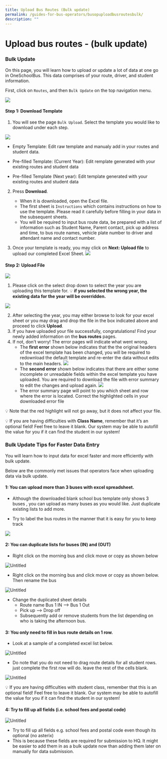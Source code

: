 ```yaml
---
title: Upload Bus Routes (Bulk update)
permalink: /guides-for-bus-operators/busopuploadbusroutesbulk/
description: ""
---
```

# Upload bus routes - (bulk update)



### Bulk Update

On this page, you will learn how to upload or update a lot of data at one go in OneSchoolBus. This data comprises of your route, driver, and student information.

First, click on `Routes`, and then `Bulk Update` on the top navigation menu.

![](/images/Operator/busopbulkupdate.png)

#### Step 1: Download Template

1. You will see the page `Bulk Upload`. Select the template you would like to download under each step.

![](/images/Operator/bus%20op%20download%20template%20v3.png)
- Empty Template: Edit raw template and manualy add in your routes and student data.

- Pre-filled Template: (Current Year): Edit remplate generated with your existing routes and student data

- Pre-filled Template (Next year): Edit template generated with your existing routes and student data

2. Press **Download**. 
	- When it is downloaded, open the Excel file.
   - The first sheet is `Instructions` which contains instructions on how to use the template. Please read it carefully before filling in your data in the subsequent sheets.
   - You will be required to input bus route data, be prepared with a list of information such as Student Name, Parent contact, pick up address and time, to bus route names, vehicle plate number to driver and attendant name and contact number.

3. Once your template is ready, you may click on **Next: Upload file** to upload our completed Excel Sheet.
![](/images/Operator/bus%20op%20next:%20upload%20file.png)

#### Step 2: Upload File

![](/images/Operator/bus%20op%20select%20year%20to%20upload.png)

1. Please click on the select drop down to select the year you are uploading this template for. 
💡 **if you selected the wrong year, the existing data for the year will be overridden.**

![](/images/Operator/bus%20op%20drag%20to%20upload.png)

2. After selecting the year, you may either browse to look for your excel sheet or you may drag and drop the file in the box indicated above and proceed to click **Upload**.
3. If you have uploaded your file successfully, congratulations! Find your newly added information on the **bus routes** pages.
4. If not, don't worry! The error pages will indicate what went wrong.
   - The **first error** shown below indicates that the the original headers of the excel template has been changed, you will be required to redownload the default template and re-enter the data without edits to the main headers.
   ![](/images/Operator/bus%20op%20incorrect%20header.png)
   - The **second error** shown below indicates that there are either some incomplete or unreadable fields within the excel template you have uploaded. You are required to download the file with error summary to edit the changes and upload again.
   ![](/images/Operator/bus%20op%20error%20on%20uploaded%20file.png)
   - The error summary page will point to you which sheet and row where the error is located. Correct the highlighted cells in your downloaded error file 

💡  Note that the red highlight will not go away, but it does not affect your file.
 
💡 If you are having difficulties with **Class Name**, remember that it’s an optional field! Feel free to leave it blank. Our system may be able to autofill the value for you if it can find the student in our system!



### Bulk Update Tips for Faster Data Entry 

You will learn how to input data for excel faster and more efficiently with bulk update.

Below are the commonly met issues that operators face when uploading data via bulk update.

#### 1: You can upload more than 3 buses with excel spreadsheet.

- Although the downloaded blank school bus template only shows 3 buses , you can upload as many buses as you would like. Just duplicate existing lists to add more.

- Try to label the bus routes in the manner that it is easy for you to keep track

![](/images/Operator/bus%20ops%20upload%20more%20than%20the%20bus%201%20to%20bus%203%20.png)

#### 2: You can duplicate lists for buses (IN) and (OUT)

- Right click on the morning bus and click move or copy as shown below

![Untitled](https://s3-us-west-2.amazonaws.com/secure.notion-static.com/72873630-e11a-449a-a587-2d586b413c54/Untitled.png)

- Right click on the morning bus and click move or copy as shown below. Then rename the bus

![Untitled](https://s3-us-west-2.amazonaws.com/secure.notion-static.com/1378cede-d239-40ac-bc17-8bb8520d8d9b/Untitled.png)

- Change the duplicated sheet details
   - Route name Bus 1 IN —> Bus 1 Out
   - Pick up —> Drop off
   - Subsequently add or remove students from the list depending on who is taking the afternoon bus.

#### 3: You only need to fill in bus route details on 1 row.

- Look at a sample of a completed excel list below.

![Untitled](https://s3-us-west-2.amazonaws.com/secure.notion-static.com/b2080f92-0cd1-4d21-973f-37cc684ef468/Untitled.png)

- Do note that you do not need to drag route details for all student rows. just complete the first row will do. leave the rest of the cells blank.

![Untitled](https://s3-us-west-2.amazonaws.com/secure.notion-static.com/a0d0f08a-83be-45bb-a1b1-b2707228f265/Untitled.png)

💡 If you are having difficulties with student class, remember that this is an optional field! Feel free to leave it blank. Our system may be able to autofill the value for you if it can find the student in our system!

#### 4: Try to fill up all fields (i.e. school fees and postal code)

![Untitled](https://s3-us-west-2.amazonaws.com/secure.notion-static.com/b2080f92-0cd1-4d21-973f-37cc684ef468/Untitled.png)

- Try to fill up all fields e.g. school fees and postal code even though its optional (no asterix)
- This is because these fields are required for submission to HQ. It might be easier to add them in as a bulk update now than adding them later on manually for data submission.